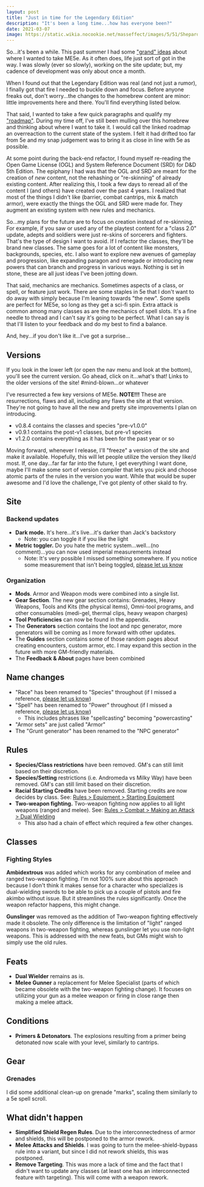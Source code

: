 ```yaml
---
layout: post
title: "Just in time for the Legendary Edition"
description: "It's been a long time...how has everyone been?"
date: 2021-03-07
image: https://static.wikia.nocookie.net/masseffect/images/5/51/Shepard_ME3.PNG/revision/latest/scale-to-width-down/1000?cb=20101212160656
---
```


So...it's been a while. This past summer I had some ["grand" ideas](https://www.reddit.com/r/masseffect5e/comments/hk2u71/next_steps_for_me5e/)
about where I wanted to take ME5e. As it often does, life just sort of got in the way. I was slowly (ever so slowly),
working on the site update; but, my cadence of development was only about once a month.

When I found out that the Legendary Edition was real (and not just a rumor), I finally got that fire I needed to buckle down
and focus. Before anyone freaks out, don't worry...the changes to the homebrew content are minor: little improvements here and there.
You'll find everything listed below.

That said, I wanted to take a few quick paragraphs and qualify my ["roadmap"](https://docs.google.com/document/d/1BlA7AA3otzgI-FGJTxJ9_3nwKubnresvCvSaz9N6dUw/edit?usp=sharing).
During my time off, I've still been mulling over this homebrew and thinking about where I want to take it. I would call the
linked roadmap an overreaction to the current state of the system. I felt it had drifted too far from 5e and my
snap judgement was to bring it as close in line with 5e as possible.

At some point during the back-end refactor, I found myself re-reading the Open Game License (OGL) and System Reference
Document (SRD) for D&D 5th Edition. The epiphany I had was that the OGL and SRD are meant for the creation of _new_ content,
not the rehashing or "re-skinning" of already existing content. After realizing this, I took a few days to reread all
of the content I (and others) have created over the past 4 years. I realized that most of the things I didn't like
(barrier, combat cantrips, mix & match armor), were exactly the things the OGL and SRD were made for. They augment an existing
system with new rules and mechanics.

So...my plans for the future are to focus on creation instead of re-skinning. For example, if you saw or used any of the playtest
content for a "class 2.0" update, adepts and soldiers were just re-skins of sorcerers and fighters. That's
the type of design I want to avoid. If I refactor the classes, they'll be brand new classes. The same goes for a lot
of content like monsters, backgrounds, species, etc. I also want to explore new avenues of gameplay and progression, like
expanding paragon and renegade or introducing new powers that can branch and progress in various ways. Nothing is set in stone,
these are all just ideas I've been jotting down.

That said, mechanics are mechanics. Sometimes aspects of a class, or spell, or feature just work. There are some staples
in 5e that I don't want to do away with simply because I'm leaning towards "the new". Some spells are perfect for ME5e, so
long as they get a sci-fi spin. Extra attack is common among many classes as are the mechanics of spell slots. It's a
fine needle to thread and I can't say it's going to be perfect. What I can say is that I'll listen to your feedback and
do my best to find a balance.

And, hey...if you don't like it...I've got a surprise...

## Versions

If you look in the lower left (or open the nav menu and look at the bottom), you'll see the current version.
Go ahead, click on it...what's that! Links to the older versions of the site! #mind-blown...or whatever

I've resurrected a few key versions of ME5e. __NOTE!!!__ These are resurrections, flaws and all, including any flaws the site at that version.
They're not going to have all the new and pretty site improvements I plan on introducing.

- v0.8.4 contains the classes and species "pre-v1.0.0"
- v0.9.1 contains the post-v1 classes, but pre-v1 species
- v1.2.0 contains everything as it has been for the past year or so

Moving forward, whenever I release, I'll "freeze" a version of the site and make it available. Hopefully, this will
let people utilize the version they like/d most. If, one day...far far far into the future, I get everything I want done,
maybe I'll make some sort of version compiler that lets you pick and choose atomic parts of the rules in the version you want. While
that would be super awesome and I'd love the challenge, I've got plenty of other skald to fry.

## Site

### Backend updates

- __Dark mode.__ It's here...it's live...it's darker than Jack's backstory
  - Note: you can toggle it if you like the light
- __Metric toggler.__ Do you hate the metric system...well...(no comment)...you can now used imperial measurements instead
  - Note: It's very possible I missed something somewhere. If you notice some measurement that isn't being toggled, [please let us know](https://forms.gle/JtGQqS9KxVFQGtAq7)

### Organization

- __Mods__. Armor and Weapon mods were combined into a single list.
- __Gear Section__. The new gear section contains: Grenades, Heavy Weapons, Tools and Kits (the physical items), Omni-tool programs, and other consumables (medi-gel, thermal clips, heavy weapon charges)
- __Tool Proficiencies__ can now be found in the appendix.
- The __Generators__ section contains the loot and npc generator, more generators will be coming as I more forward with other updates.
- The __Guides__ section contains some of those random pages about creating encounters, custom armor, etc. I may expand this section in the future with more GM-friendly materials.
- The __Feedback & About__ pages have been combined

## Name changes

- "Race" has been renamed to "Species" throughout (if I missed a reference, [please let us know](https://forms.gle/JtGQqS9KxVFQGtAq7))
- "Spell" has been renamed to "Power" throughout (if I missed a reference, [please let us know](https://forms.gle/JtGQqS9KxVFQGtAq7))
  - This includes phrases like "spellcasting" becoming "powercasting"
- "Armor sets" are just called "Armor"
- The "Grunt generator" has been renamed to the "NPC generator"

## Rules
- __Species/Class restrictions__ have been removed. GM's can still limit based on their discretion.
- __Species/Setting__ restrictions (i.e. Andromeda  vs Milky Way) have been removed. GM's can still limit based on their discretion.
- __Racial Starting Credits__ have been removed. Starting credits are now decides by class. See: [Rules > Equipment > Starting Equipment](/manual/equipment#starting-equipment)
- __Two-weapon fighting.__ Two-weapon fighting now applies to all light weapons (ranged and melee). See: [Rules > Combat > Making an Attack > Dual Wielding](/manual/combat#making-an-attack)
  - This also had a chain of effect which required a few other changes.

## Classes

### Fighting Styles
__Ambidextrous__ was added which works for any combination of melee and ranged two-weapon fighting. I'm not 100% sure about
this approach because I don't think it makes sense for a character who specializes is dual-wielding
swords to be able to pick up a couple of pistols and fire akimbo without issue. But it streamlines the rules significantly.
Once the weapon refactor happens, this might change.

__Gunslinger__ was removed as the addition of Two-weapon fighting effectively made it obsolete. The only difference is
the limitation of "light" ranged weapons in two-weapon fighting, whereas gunslinger let you use non-light weapons. This
is addressed with the new feats, but GMs might wish to simply use the old rules.

## Feats
- __Dual Wielder__ remains as is.
- __Melee Gunner__ a replacement for Melee Specialist (parts of which became obsolete with the two-weapon fighting change). It focuses on utilizing your gun as a melee weapon or firing in close range then making a melee attack.

## Conditions
- __Primers & Detonators__. The explosions resulting from a primer being detonated now scale with your level, similarly to cantrips.

## Gear

### Grenades
I did some additional clean-up on grenade "marks", scaling them similarly to a 5e spell scroll.

## What didn't happen

- __Simplified Shield Regen Rules__. Due to the interconnectedness of armor and shields, this will be postponed to the armor rework.
- __Melee Attacks and Shields__. I was going to turn the melee-shield-bypass rule into a variant, but since I did not rework shields, this was postponed.
- __Remove Targeting__. This was more a lack of time and the fact that I didn't want to update any classes (at least one has an interconnected feature with targeting). This will come with a weapon rework.
